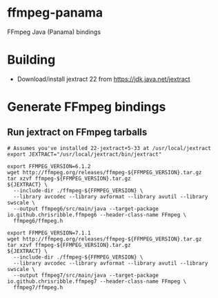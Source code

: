 # ffmpeg-panama
FFmpeg Java (Panama) bindings

# Building
- Download/install jextract 22 from https://jdk.java.net/jextract

# Generate FFmpeg bindings
## Run jextract on FFmpeg tarballs
```
# Assumes you've installed 22-jextract+5-33 at /usr/local/jextract
export JEXTRACT="/usr/local/jextract/bin/jextract"

export FFMPEG_VERSION=6.1.2
wget http://ffmpeg.org/releases/ffmpeg-${FFMPEG_VERSION}.tar.gz
tar xzvf ffmpeg-${FFMPEG_VERSION}.tar.gz
${JEXTRACT} \
  --include-dir ./ffmpeg-${FFMPEG_VERSION} \
  --library avcodec --library avformat --library avutil --library swscale \
  --output ffmpeg6/src/main/java --target-package io.github.chrisribble.ffmpeg6 --header-class-name FFmpeg \
  ffmpeg6/ffmpeg.h

export FFMPEG_VERSION=7.1.1
wget http://ffmpeg.org/releases/ffmpeg-${FFMPEG_VERSION}.tar.gz
tar xzvf ffmpeg-${FFMPEG_VERSION}.tar.gz
${JEXTRACT} \
  --include-dir ./ffmpeg-${FFMPEG_VERSION} \
  --library avcodec --library avformat --library avutil --library swscale \
  --output ffmpeg7/src/main/java --target-package io.github.chrisribble.ffmpeg7 --header-class-name FFmpeg \
  ffmpeg7/ffmpeg.h
```
